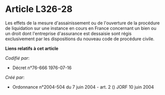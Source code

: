 # Article L326-28

Les effets de la mesure d'assainissement ou de l'ouverture de la procédure de liquidation sur une instance en cours en France
concernant un bien ou un droit dont l'entreprise d'assurance est dessaisie sont régis exclusivement par les dispositions du
nouveau code de procédure civile.

**Liens relatifs à cet article**

_Codifié par_:

  - Décret n°76-666 1976-07-16

_Créé par_:

  - Ordonnance n°2004-504 du 7 juin 2004 - art. 2 () JORF 10 juin 2004
